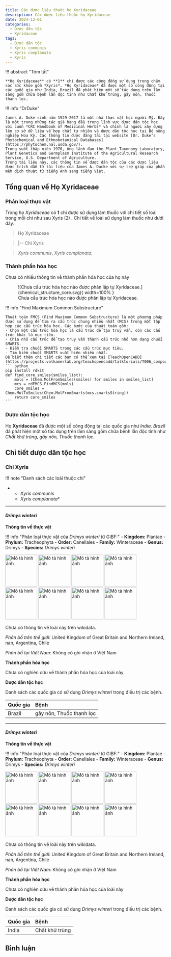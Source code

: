 ```yaml
---
title: Các dược liệu thuộc họ Xyridaceae
description: Các dược liệu thuộc họ Xyridaceae
date: 2024-12-01
categories:
  - Dược dân tộc
  - Xyridaceae
tags:
  - Dược dân tộc
  - Xyris communis
  - Xyris complanata
  - Xyris
---
```

!!! abstract "Tóm tắt"

    **Họ Xyridaceae** có **1** chi được các cộng đồng sử dụng trong chăm sóc sức khỏe gồm *Xyris*. *Họ Xyridaceae* đã được một số công động tại các quốc gia như India, Brazil đã phát hiện một số tác dụng trên lâm sàng gồm chữa bệnh lẫn độc tính như Chất khử trùng, gây nôn, Thuốc thanh lọc.

!!! info "DrDuke"

    James A. Duke sinh năm 1929-2017 là một nhà thực vật học người Mỹ. Đây là một trong những tác giả hàng đầu trong lĩnh vực dược dân tộc học với cuốn *CRC Handbook of Medicinal Herbs* và chính là người xây dựng lên cơ sở dữ liệu về hợp chất tự nhiên và dược dân tộc học tại Bộ nông nghiệp Hoa Kỳ. Các thông tin được đăng tải tại website [Dr. Duke's Phytochemical and Ethnobotanical Databases](https://phytochem.nal.usda.gov/). 
    Trong suốt thập niên 1970, ông lãnh đạo the Plant Taxonomy Laboratory, Plant Genetics and Germplasm Institute of the Agricultural Research Service, U.S. Department of Agriculture.
    Trong tài liệu này, các thông tin về dược dân tộc của các dược liệu được trích dẫn từ tài liệu của James A. Ducke với sự trợ giúp của phần mềm dịch thuật từ tiếng Anh sang tiếng Việt.
   
## Tổng quan về Họ Xyridaceae
### Phân loại thực vật
Trong *họ Xyridaceae* có **1** chi được sử dụng làm thuốc với chi tiết số loài trong mỗi chi như sau Xyris (2) . Chi tiết về loài sử dụng làm thuốc như dưới đây.  

>Họ Xyridaceae


>|-- Chi Xyris

>*Xyris communis*,
>*Xyris complanata*,

### Thành phần hóa học 

Chưa có nhiều thông tin về thành phần hóa học của họ này

<figure markdown="span">
    ![Chưa cấu trúc hóa học nào được phân lập tự Xyridaceae.](chemical_structure_core.svg){ width=100% }
    <figcaption>Chưa cấu trúc hóa học nào được phân lập tự Xyridaceae.</figcaption>
</figure>


!!! info  "Find Maximum Common Substructure"
    
    Thuật toán FMCS (Find Maximum Common Substructure) là một phương pháp được sử dụng để tìm ra cấu trúc chung nhiều nhất (MCS) trong một tập hợp các cấu trúc hóa học. Các bước của thuật toán gồm:
    - Chọn một cấu trúc hóa học là cấu trúc để tạo truy vấn, còn các cấu trúc khác là mục tiêu.
    - Chia nhỏ cấu trúc để tạo truy vấn thành cấu trúc nhỏ hơn dạng chuỗi SMARTS.
    - Kiểm tra chuỗi SMARTS trong các cấu trúc mục tiêu.
    - Tìm kiếm chuỗi SMARTS xuất hiện nhiều nhất.
    Để biết thêm chi tiết các bạn có thể xem tại [TeachOpenCADD](https://projects.volkamerlab.org/teachopencadd/talktorials/T006_compound_maximum_common_substructures.html)
    ``` python
    pip install rdkit
    def find_core_smiles(smiles_list):
        mols = [Chem.MolFromSmiles(smiles) for smiles in smiles_list]
        mcs = rdFMCS.FindMCS(mols)
        core_smiles = Chem.MolToSmiles(Chem.MolFromSmarts(mcs.smartsString))
        return core_smiles
    ```

### Dược dân tộc học

Họ **Xyridaceae** đã được một số công động tại các quốc gia như *India, Brazil* đã phát hiện một số tác dụng trên lâm sàng gồm chữa bệnh lẫn độc tính như *Chất khử trùng, gây nôn, Thuốc thanh lọc*.

## Chi tiết dược dân tộc học


### Chi Xyris

!!! note "Danh sách các loài thuộc chi"
    
*	 - *Xyris communis*
	 - *Xyris complanata**

---      
#### *Drimys winteri*
**Thông tin về thực vật**

!!! info "Phân loại thực vật của *Drimys winteri* từ GIBF:"
    - **Kingdom:** Plantae
    - **Phylum:** Tracheophyta
    - **Order:** Canellales
    - **Family:** Winteraceae
    - **Genus:** Drimys
    - **Species:** *Drimys winteri*

<img src="https://inaturalist-open-data.s3.amazonaws.com/photos/344201544/original.jpg" alt="Mô tả hình ảnh" width="100" height="100">
<img src="https://inaturalist-open-data.s3.amazonaws.com/photos/344927830/original.jpg" alt="Mô tả hình ảnh" width="100" height="100">
<img src="https://inaturalist-open-data.s3.amazonaws.com/photos/345146608/original.jpg" alt="Mô tả hình ảnh" width="100" height="100">
<img src="https://inaturalist-open-data.s3.amazonaws.com/photos/345146612/original.jpg" alt="Mô tả hình ảnh" width="100" height="100">
<img src="https://inaturalist-open-data.s3.amazonaws.com/photos/346220391/original.jpeg" alt="Mô tả hình ảnh" width="100" height="100">
<img src="https://inaturalist-open-data.s3.amazonaws.com/photos/346220374/original.jpeg" alt="Mô tả hình ảnh" width="100" height="100">
<img src="https://inaturalist-open-data.s3.amazonaws.com/photos/346283288/original.jpg" alt="Mô tả hình ảnh" width="100" height="100">
<img src="https://inaturalist-open-data.s3.amazonaws.com/photos/346283325/original.jpg" alt="Mô tả hình ảnh" width="100" height="100"> 

Chưa có thông tin về loài này trên wikidata.

*Phân bố trên thế giới*: United Kingdom of Great Britain and Northern Ireland, nan, Argentina, Chile

*Phân bố tại Việt Nam*: Không có ghi nhận ở Việt Nam

**Thành phần hóa học**
        

Chưa có nghiên cứu về thành phần hóa học của loài này


**Dược dân tộc học**

Danh sách các quốc gia có sử dụng *Drimys winteri* trong điều trị các bệnh. 

| Quốc gia   | Bệnh                     |
|:-----------|:-------------------------|
| Brazil     | gây nôn, Thuốc thanh lọc |



---      
#### *Drimys winteri*
**Thông tin về thực vật**

!!! info "Phân loại thực vật của *Drimys winteri* từ GIBF:"
    - **Kingdom:** Plantae
    - **Phylum:** Tracheophyta
    - **Order:** Canellales
    - **Family:** Winteraceae
    - **Genus:** Drimys
    - **Species:** *Drimys winteri*

<img src="https://inaturalist-open-data.s3.amazonaws.com/photos/344201544/original.jpg" alt="Mô tả hình ảnh" width="100" height="100">
<img src="https://inaturalist-open-data.s3.amazonaws.com/photos/344927830/original.jpg" alt="Mô tả hình ảnh" width="100" height="100">
<img src="https://inaturalist-open-data.s3.amazonaws.com/photos/345146608/original.jpg" alt="Mô tả hình ảnh" width="100" height="100">
<img src="https://inaturalist-open-data.s3.amazonaws.com/photos/345146612/original.jpg" alt="Mô tả hình ảnh" width="100" height="100">
<img src="https://inaturalist-open-data.s3.amazonaws.com/photos/346220391/original.jpeg" alt="Mô tả hình ảnh" width="100" height="100">
<img src="https://inaturalist-open-data.s3.amazonaws.com/photos/346220374/original.jpeg" alt="Mô tả hình ảnh" width="100" height="100">
<img src="https://inaturalist-open-data.s3.amazonaws.com/photos/346283288/original.jpg" alt="Mô tả hình ảnh" width="100" height="100">
<img src="https://inaturalist-open-data.s3.amazonaws.com/photos/346283325/original.jpg" alt="Mô tả hình ảnh" width="100" height="100"> 

Chưa có thông tin về loài này trên wikidata.

*Phân bố trên thế giới*: United Kingdom of Great Britain and Northern Ireland, nan, Argentina, Chile

*Phân bố tại Việt Nam*: Không có ghi nhận ở Việt Nam

**Thành phần hóa học**
        

Chưa có nghiên cứu về thành phần hóa học của loài này


**Dược dân tộc học**

Danh sách các quốc gia có sử dụng *Drimys winteri* trong điều trị các bệnh. 

| Quốc gia   | Bệnh           |
|:-----------|:---------------|
| India      | Chất khử trùng |





## Bình luận

<div id="giscus-container"></div>
<script src="https://giscus.app/client.js"
        data-repo="hoangson0787/CSDL-duoc-lieu"
        data-repo-id="R_kgDONbMRNA"
        data-category="Duoc lieu"
        data-category-id="DIC_kwDONbMRNM4ClklR"
        data-mapping="pathname"
        data-strict="0"
        data-reactions-enabled="1"
        data-emit-metadata="1"
        data-input-position="bottom"
        data-theme="light"
        data-lang="en"
        crossorigin="anonymous"
        async>
</script>

